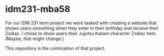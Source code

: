 # idm231-mba58

For our IDM 231 term project we were tasked with creating a website that shows users *something* when they enter in their birthday and recieve their Zodiac. I chose to show users their Jujutsu Kaisen character Zodiac twin. (Maybe, that might change.)

This repository is the culmination of that project. 

